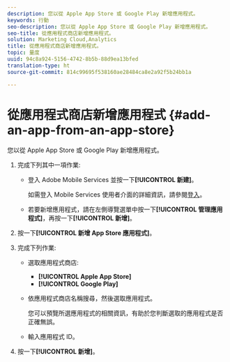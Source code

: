 ```yaml
---
description: 您以從 Apple App Store 或 Google Play 新增應用程式。
keywords: 行動
seo-description: 您以從 Apple App Store 或 Google Play 新增應用程式。
seo-title: 從應用程式商店新增應用程式。
solution: Marketing Cloud,Analytics
title: 從應用程式商店新增應用程式。
topic: 量度
uuid: 94c8a924-5156-4742-8b5b-88d9ea13bfed
translation-type: ht
source-git-commit: 814c99695f538160ae28484ca8e2a92f5b24bb1a

---
```



# 從應用程式商店新增應用程式 {#add-an-app-from-an-app-store}

您以從 Apple App Store 或 Google Play 新增應用程式。

1. 完成下列其中一項作業:

   * 登入 Adobe Mobile Services 並按一下&#x200B;**[!UICONTROL 新建]**。

      如需登入 Mobile Services 使用者介面的詳細資訊，請參閱[登入](/help/using/gs/gs-signin.md)。

   * 若要新增應用程式，請在左側導覽選單中按一下&#x200B;**[!UICONTROL 管理應用程式]**，再按一下&#x200B;**[!UICONTROL 新增]**。

1. 按一下&#x200B;**[!UICONTROL 新增 App Store 應用程式]**。
1. 完成下列作業:

   * 選取應用程式商店:
      * **[!UICONTROL Apple App Store]**
      * **[!UICONTROL Google Play]**
   * 依應用程式商店名稱搜尋，然後選取應用程式。

      您可以預覽所選應用程式的相關資訊，有助於您判斷選取的應用程式是否正確無誤。

   * 輸入應用程式 ID。


1. 按一下&#x200B;**[!UICONTROL 新增]**。